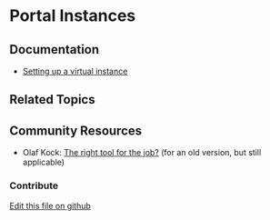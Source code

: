# Portal Instances

## Documentation

* [Setting up a virtual instance](https://portal.liferay.dev/docs/7-2/user/-/knowledge_base/u/setting-up-a-virtual-instance)

## Related Topics


## Community Resources

* Olaf Kock: [The right tool for the job?](https://liferay.dev/blogs/-/blogs/the-right-tool-for-the-job-chapter-1-instances) (for an old version, but still applicable)

### Contribute

[Edit this file on github](https://github.com/olafk/controlpanel-documentation-docs/blob/master/md/72en/com_liferay_portal_instances_web_portlet_PortalInstancesPortlet/portal_instances_edit_instance.md)
